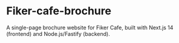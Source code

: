 # Fiker-cafe-brochure

A single-page brochure website for Fiker  Cafe, built with Next.js 14 (frontend) and Node.js/Fastify (backend).
